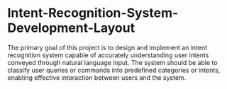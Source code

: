 # Intent-Recognition-System-Development-Layout
The primary goal of this project is to design and implement an intent recognition system capable of accurately understanding user intents conveyed through natural language input. The system should be able to classify user queries or commands into predefined categories or intents, enabling effective interaction between users and the system.
